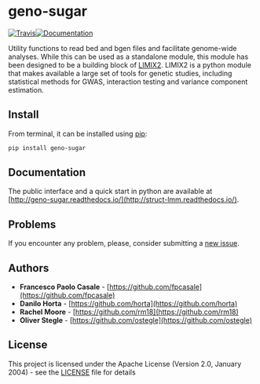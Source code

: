 # geno-sugar

[![Travis](https://img.shields.io/travis/com/limix/geno-sugar.svg?style=flat-square&label=linux%20%2F%20macos%20build)](https://travis-ci.com/limix/geno-sugar)[![Documentation](https://img.shields.io/readthedocs/geno-sugar.svg?style=flat-square&version=stable)](https://limix-lmm.readthedocs.io/)

Utility functions to read bed and bgen files and facilitate genome-wide analyses.
While this can be used as a standalone module, this module has been designed to be a building block of [LIMIX2](https://limix.readthedocs.io/en/2.0.0/index.html). LIMIX2 is a python module that makes available a large set of tools for genetic studies, including statistical methods for GWAS, interaction testing and variance component estimation.

## Install

From terminal, it can be installed using [pip](https://pypi.python.org/pypi/pip):

```bash
pip install geno-sugar
```

## Documentation

The public interface and a quick start in python are available at
[http://geno-sugar.readthedocs.io/](http://struct-lmm.readthedocs.io/).

## Problems

If you encounter any problem, please, consider submitting a [new issue](https://github.com/limix/geno-sugar/issues/new).

## Authors

- **Francesco Paolo Casale** - [https://github.com/fpcasale](https://github.com/fpcasale)
- **Danilo Horta** - [https://github.com/horta](https://github.com/horta)
- **Rachel Moore** - [https://github.com/rm18](https://github.com/rm18)
- **Oliver Stegle** - [https://github.com/ostegle](https://github.com/ostegle)

## License

This project is licensed under the Apache License (Version 2.0, January 2004) -
see the [LICENSE](LICENSE) file for details
